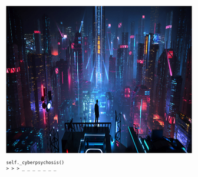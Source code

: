 <div align='center'>
  <img height=400 width=1000 src='https://github.com/billxbf/billxbf/blob/main/arasaka_bkgd.jpg?raw=true' />
</div>
     
    self._cyberpsychosis()
    > > > _ _ _ _ _ _ _  
